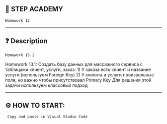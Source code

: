 ## 📘 STEP ACADEMY 
    Homework 13
---
## ❓ Description 
    
    Homework 13.1 

Homework 13.1: Cоздать базу данных для массажного сервиса с таблицами клиент, услуги, заказ:
               1) У заказа есть клиент и название услуги (используем Foreign Key)
               2) У клиента и услуги произвольные поля, но важно чтобы присутствовал Primary Key
               Для решения этой задачи используем классовый подход

---
## ⚙️ HOW TO START: 
     Copy and paste in Visual Studio Code